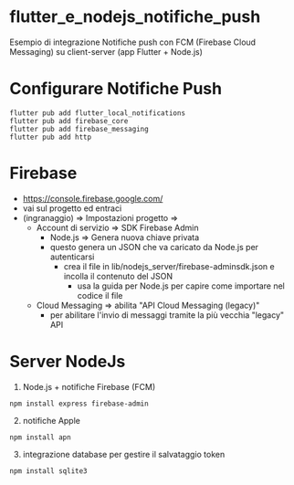 # flutter_e_nodejs_notifiche_push
Esempio di integrazione Notifiche push con FCM (Firebase Cloud Messaging) su client-server (app Flutter + Node.js)

# Configurare Notifiche Push
```
flutter pub add flutter_local_notifications
flutter pub add firebase_core
flutter pub add firebase_messaging
flutter pub add http
```

# Firebase
- https://console.firebase.google.com/
- vai sul progetto ed entraci
- (ingranaggio) => Impostazioni progetto =>
  - Account di servizio => SDK Firebase Admin
    - Node.js => Genera nuova chiave privata
    - questo genera un JSON che va caricato da Node.js per autenticarsi
      - crea il file in  lib/nodejs_server/firebase-adminsdk.json  e incolla il contenuto del JSON
        - usa la guida per Node.js per capire come importare nel codice il file
  - Cloud Messaging => abilita "API Cloud Messaging (legacy)"
    - per abilitare l'invio di messaggi tramite la più vecchia "legacy" API

# Server NodeJs
1. Node.js + notifiche Firebase (FCM)
```
npm install express firebase-admin
```
2. notifiche Apple
```
npm install apn
```
3. integrazione database per gestire il salvataggio token
```
npm install sqlite3
```